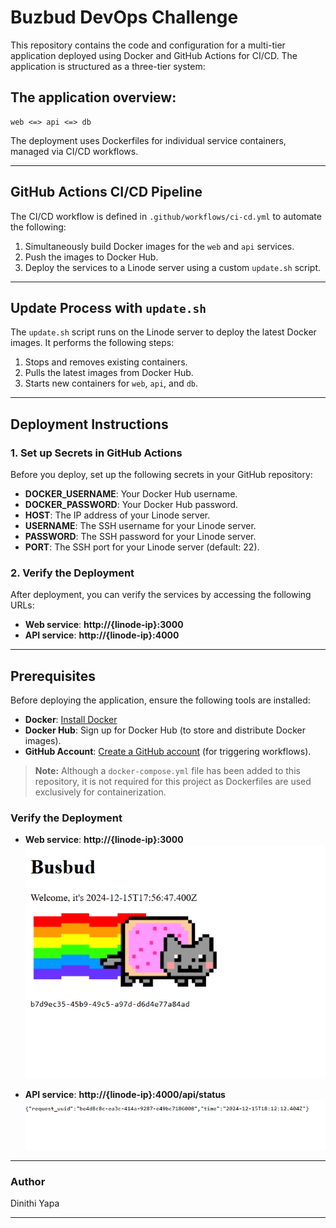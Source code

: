 
# Buzbud DevOps Challenge
This repository contains the code and configuration for a multi-tier application deployed using Docker and GitHub Actions for CI/CD. The application is structured as a three-tier system:

## The application overview:

```
web <=> api <=> db
```

The deployment uses Dockerfiles for individual service containers, managed via CI/CD workflows.

---

## GitHub Actions CI/CD Pipeline

The CI/CD workflow is defined in `.github/workflows/ci-cd.yml` to automate the following:

1. Simultaneously build Docker images for the `web` and `api` services.
2. Push the images to Docker Hub.
3. Deploy the services to a Linode server using a custom `update.sh` script.

---

## Update Process with `update.sh`

The `update.sh` script runs on the Linode server to deploy the latest Docker images. It performs the following steps:

1. Stops and removes existing containers.
2. Pulls the latest images from Docker Hub.
3. Starts new containers for `web`, `api`, and `db`.

---

## Deployment Instructions

### 1. Set up Secrets in GitHub Actions

Before you deploy, set up the following secrets in your GitHub repository:

- **DOCKER_USERNAME**: Your Docker Hub username.
- **DOCKER_PASSWORD**: Your Docker Hub password.
- **HOST**: The IP address of your Linode server.
- **USERNAME**: The SSH username for your Linode server.
- **PASSWORD**: The SSH password for your Linode server.
- **PORT**: The SSH port for your Linode server (default: 22).

### 2. Verify the Deployment

After deployment, you can verify the services by accessing the following URLs:

- **Web service**: **http://{linode-ip}:3000**
- **API service**: **http://{linode-ip}:4000**

---

## Prerequisites

Before deploying the application, ensure the following tools are installed:

- **Docker**: [Install Docker](https://www.docker.com/get-started)
- **Docker Hub**: Sign up for Docker Hub (to store and distribute Docker images).
- **GitHub Account**: [Create a GitHub account](https://github.com/) (for triggering workflows).

> **Note:** Although a `docker-compose.yml` file has been added to this repository, it is not required for this project as Dockerfiles are used exclusively for containerization.
### Verify the Deployment

- **Web service**: **http://{linode-ip}:3000**
  ![Web Service Screenshot](images/web.png)

- **API service**: **http://{linode-ip}:4000/api/status**
  ![API Service Status Screenshot](images/api.png)

---

### Author
Dinithi Yapa

---


